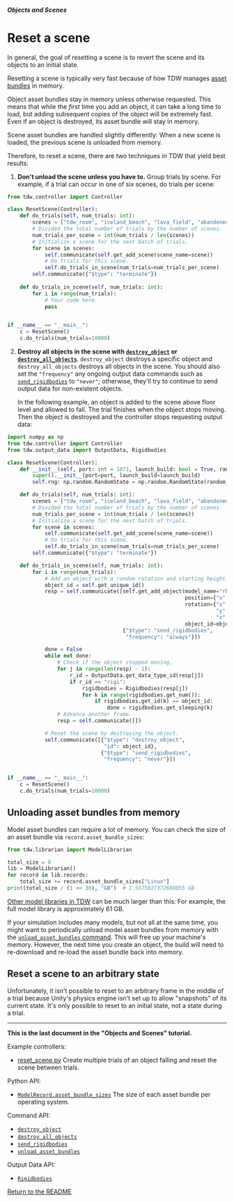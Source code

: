##### Objects and Scenes

# Reset a scene

In general, the goal of resetting a scene is to revert the scene and its objects to an initial state. 

Resetting a scene is typically very fast because of how TDW manages [asset bundles](https://docs.unity3d.com/Manual/AssetBundlesIntro.html) in memory.

Object asset bundles stay in memory unless otherwise requested. This means that while the *first* time you add an object, it can take a long time to load, but adding subsequent copies of the object will be extremely fast. Even if an object is destroyed, its asset bundle will stay in memory.

Scene asset bundles are handled slightly differently: When a new scene is loaded, the previous scene is unloaded from memory.

Therefore, to reset a scene, there are two techniques in TDW that yield best results:

1. **Don't unload the scene unless you have to.** Group trials by scene. For example, if a trial can occur in one of six scenes, do trials per scene:

```python
from tdw.controller import Controller

class ResetScene(Controller):
    def do_trials(self, num_trials: int):
        scenes = ["tdw_room", "iceland_beach", "lava_field", "abandoned_factory"]
        # Divided the total number of trials by the number of scenes.
        num_trials_per_scene = int(num_trials / len(scenes))
        # Initialize a scene for the next batch of trials.
        for scene in scenes:
            self.communicate(self.get_add_scene(scene_name=scene))
            # Do trials for this scene.
            self.do_trials_in_scene(num_trials=num_trials_per_scene)
        self.communicate({"$type": "terminate"})
               
    def do_trials_in_scene(self, num_trials: int):
        for i in range(num_trials):
            # Your code here.
            pass


if __name__ == "__main__":
    c = ResetScene()
    c.do_trials(num_trials=10000)
```

2. **Destroy all objects in the scene with [`destroy_object`](../../api/command_api.md#destroy_object) or [`destroy_all_objects`](../../api/command_api.md#destroy_all_objects)**. `destroy_object` destroys a specific object and `destroy_all_objects` destroys all objects in the scene. You should also set the `"frequency"` any ongoing output data commands such as [`send_rigidbodies`](../../api/command_api.md#send_rigidbodies) to `"never"`; otherwise, they'll try to continue to send output data for non-existent objects.

   In the following example, an object is added to the scene above floor level and allowed to fall. The trial finishes when the object stops moving. Then the object is destroyed and the controller stops requesting output data:

```python
import numpy as np
from tdw.controller import Controller
from tdw.output_data import OutputData, Rigidbodies

class ResetScene(Controller):
    def __init__(self, port: int = 1071, launch_build: bool = True, random_seed: int = 0):
        super().__init__(port=port, launch_build=launch_build)
        self.rng: np.random.RandomState = np.random.RandomState(random_seed)

    def do_trials(self, num_trials: int):
        scenes = ["tdw_room", "iceland_beach", "lava_field", "abandoned_factory"]
        # Divided the total number of trials by the number of scenes.
        num_trials_per_scene = int(num_trials / len(scenes))
        # Initialize a scene for the next batch of trials.
        for scene in scenes:
            self.communicate(self.get_add_scene(scene_name=scene))
            # Do trials for this scene.
            self.do_trials_in_scene(num_trials=num_trials_per_scene)
        self.communicate({"$type": "terminate"})

    def do_trials_in_scene(self, num_trials: int):
        for i in range(num_trials):
            # Add an object with a random rotation and starting height.
            object_id = self.get_unique_id()
            resp = self.communicate([self.get_add_object(model_name="rh10",
                                                         position={"x": 0, "y": self.rng.uniform(1.6, 3), "z": 0},
                                                         rotation={"x": self.rng.uniform(-360, 360),
                                                                   "y": self.rng.uniform(-360, 360),
                                                                   "z": self.rng.uniform(-360, 360)},
                                                         object_id=object_id),
                                     {"$type": "send_rigidbodies",
                                      "frequency": "always"}])

            done = False
            while not done:
                # Check if the object stopped moving.
                for j in range(len(resp) - 1):
                    r_id = OutputData.get_data_type_id(resp[j])
                    if r_id == "rigi":
                        rigidbodies = Rigidbodies(resp[j])
                        for k in range(rigidbodies.get_num()):
                            if rigidbodies.get_id(k) == object_id:
                                done = rigidbodies.get_sleeping(k)
                # Advance another frame.
                resp = self.communicate([])

            # Reset the scene by destroying the object.
            self.communicate([{"$type": "destroy_object",
                               "id": object_id},
                              {"$type": "send_rigidbodies",
                               "frequency": "never"}])


if __name__ == "__main__":
    c = ResetScene()
    c.do_trials(num_trials=10000)
```

## Unloading asset bundles from memory

Model asset bundles can require a lot of memory. You can check the size of an asset bundle via `record.asset_bundle_sizes`:

```python
from tdw.librarian import ModelLibrarian

total_size = 0
lib = ModelLibrarian()
for record in lib.records:
    total_size += record.asset_bundle_sizes["Linux"]
print(total_size / (1 << 30), "GB")  # 1.5575027372688055 GB
```

[Other model libraries in TDW](../3d_models/overview.md) can be much larger than this: For example, the full model library is approximately 61 GB.

If your simulation includes many models, but not all at the same time, you might want to periodically unload model asset bundles from memory with the [`unload_asset_bundles` command](../../api/command_api.md#unload_asset_bundles). This will free up your machine's memory. However, the next time you create an object, the build will need to re-download and re-load the asset bundle back into memory.

## Reset a scene to an arbitrary state

Unfortunately, it isn't possible to reset to an arbitrary frame in the middle of a trial because Unity's physics engine isn't set up to allow "snapshots" of its current state. It's only possible to reset to an initial state, not a state during a trial.

***

**This is the last document in the "Objects and Scenes" tutorial.**

Example controllers:

- [reset_scene.py](https://github.com/threedworld-mit/tdw/blob/master/Python/example_controllers/objects_and_scenes/reset_scene.py) Create multiple trials of an object falling and reset the scene between trials.

Python API:

- [`ModelRecord.asset_bundle_sizes`](../../python/librarian/model_librarian.md) The size of each asset bundle per operating system.

Command API:

- [`destroy_object`](../../api/command_api.md#destroy_object)
- [`destroy_all_objects`](../../api/command_api.md#destroy_all_objects)
- [`send_rigidbodies`](../../api/command_api.md#send_rigidbodies)
- [`unload_asset_bundles`](../../api/command_api.md#unload_asset_bundles)

Output Data API:

- [`Rigidbodies`](../../api/output_data.md#Rigidbodies)

[Return to the README](../../README.md)
